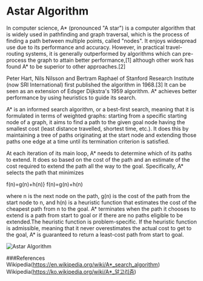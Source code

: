 # Astar Algorithm

In computer science, A* (pronounced "A star") is a computer algorithm that is widely used in pathfinding and graph traversal, which is the process of finding a path between multiple points, called "nodes". It enjoys widespread use due to its performance and accuracy. However, in practical travel-routing systems, it is generally outperformed by algorithms which can pre-process the graph to attain better performance,[1] although other work has found A* to be superior to other approaches.[2]

Peter Hart, Nils Nilsson and Bertram Raphael of Stanford Research Institute (now SRI International) first published the algorithm in 1968.[3] It can be seen as an extension of Edsger Dijkstra's 1959 algorithm. A* achieves better performance by using heuristics to guide its search.

A* is an informed search algorithm, or a best-first search, meaning that it is formulated in terms of weighted graphs: starting from a specific starting node of a graph, it aims to find a path to the given goal node having the smallest cost (least distance travelled, shortest time, etc.). It does this by maintaining a tree of paths originating at the start node and extending those paths one edge at a time until its termination criterion is satisfied.

At each iteration of its main loop, A* needs to determine which of its paths to extend. It does so based on the cost of the path and an estimate of the cost required to extend the path all the way to the goal. Specifically, A* selects the path that minimizes

f(n)=g(n)+h(n)} f(n)=g(n)+h(n)

where n is the next node on the path, g(n) is the cost of the path from the start node to n, and h(n) is a heuristic function that estimates the cost of the cheapest path from n to the goal. A* terminates when the path it chooses to extend is a path from start to goal or if there are no paths eligible to be extended.The heuristic function is problem-specific. If the heuristic function is admissible, meaning that it never overestimates the actual cost to get to the goal, A* is guaranteed to return a least-cost path from start to goal.

![Astar Algorithm](https://upload.wikimedia.org/wikipedia/commons/9/98/AstarExampleEn.gif)



###References
Wikipedia(https://en.wikipedia.org/wiki/A*_search_algorithm)
Wikipedia(https://ko.wikipedia.org/wiki/A*_알고리즘)
